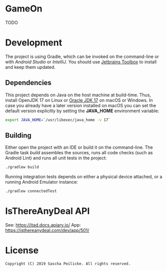 # GameOn
TODO

# Development
The project is using Gradle, which can be invoked on the command-line or
with _Android Studio_ or _IntelliJ_. You should use [Jetbrains Toolbox][1]
to install and keep them updated.

## Dependencies
This project depends on Java on the host machine at build-time. Thus, install
OpenJDK 17 on Linux or [Oracle JDK 17][2] on macOS or Windows. In case you
already have a later version installed on macOS you can set the default version
explicitly by setting the __JAVA_HOME__ environment variable:

```bash
export JAVA_HOME=`/usr/libexec/java_home -v 17`
```

## Building
Either open the project with an IDE or build it on the command-line. The Gradle
task _build_ assembles the sources, runs all code checks (such as Android Lint)
and runs all unit tests in the project:

```bash
./gradlew build
```

Running integration tests depends on either a physical device attached, or a
running Android Emulator instance:

```bash
./gradlew connectedTest
```

# IsThereAnyDeal API
See: https://itad.docs.apiary.io/
App: https://isthereanydeal.com/dev/app/501/


# License

    Copyright (C) 2019 Sascha Peilicke. All rights reserved.


[1]: https://www.jetbrains.com/toolbox/
[2]: https://www.oracle.com/technetwork/java/javase/downloads/index.html#JDK8
